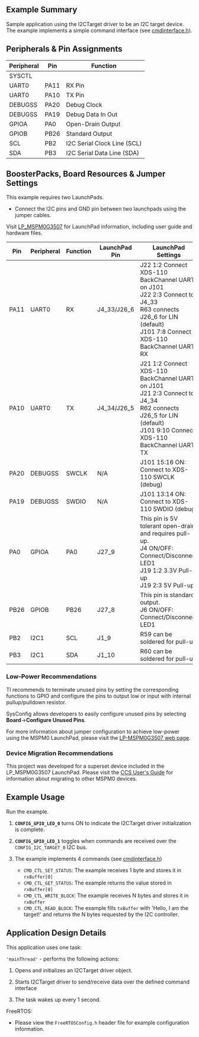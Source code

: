 ## Example Summary

Sample application using the I2CTarget driver to be an I2C target device.
The example implements a simple command interface (see [cmdinterface.h]).

## Peripherals & Pin Assignments

| Peripheral | Pin | Function |
| --- | --- | --- |
| SYSCTL |  |  |
| UART0 | PA11 | RX Pin |
| UART0 | PA10 | TX Pin |
| DEBUGSS | PA20 | Debug Clock |
| DEBUGSS | PA19 | Debug Data In Out |
| GPIOA | PA0 | Open-Drain Output |
| GPIOB | PB26 | Standard Output |
| SCL | PB2 | I2C Serial Clock Line (SCL) |
| SDA | PB3 | I2C Serial Data Line (SDA) |

## BoosterPacks, Board Resources & Jumper Settings

This example requires two LaunchPads.

* Connect the I2C pins and GND pin between two launchpads using the jumper cables.

Visit [LP_MSPM0G3507](https://www.ti.com/tool/LP-MSPM0G3507) for LaunchPad information, including user guide and hardware files.

| Pin | Peripheral | Function | LaunchPad Pin | LaunchPad Settings |
| --- | --- | --- | --- | --- |
| PA11 | UART0 | RX | J4_33/J26_6 | J22 1:2 Connect XDS-110 BackChannel UART on J101<br>J22 2:3 Connect to J4_33<br>R63 connects J26_6 for LIN (default)<br>J101 7:8 Connect XDS-110 BackChannel UART RX |
| PA10 | UART0 | TX | J4_34/J26_5 | J21 1:2 Connect XDS-110 BackChannel UART on J101<br>J21 2:3 Connect to J4_34<br>R62 connects J26_5 for LIN (default)<br>J101 9:10 Connect XDS-110 BackChannel UART TX |
| PA20 | DEBUGSS | SWCLK | N/A | J101 15:16 ON: Connect to XDS-110 SWCLK (debug) |
| PA19 | DEBUGSS | SWDIO | N/A | J101 13:14 ON: Connect to XDS-110 SWDIO (debug) |
| PA0 | GPIOA | PA0 | J27_9 | This pin is 5V tolerant open-drain and requires pull-up.<br>J4 ON/OFF: Connect/Disconnect LED1<br>J19 1:2 3.3V Pull-up<br>J19 2:3 5V Pull-up |
| PB26 | GPIOB | PB26 | J27_8 | This pin is standard output.<br>J6 ON/OFF: Connect/Disconnect LED1 |
| PB2 | I2C1 | SCL | J1_9 | R59 can be soldered for pull-up |
| PB3 | I2C1 | SDA | J1_10 | R60 can be soldered for pull-up |

### Low-Power Recommendations
TI recommends to terminate unused pins by setting the corresponding functions to
GPIO and configure the pins to output low or input with internal
pullup/pulldown resistor.

SysConfig allows developers to easily configure unused pins by selecting **Board**→**Configure Unused Pins**.

For more information about jumper configuration to achieve low-power using the
MSPM0 LaunchPad, please visit the [LP-MSPM0G3507 web page](https://www.ti.com/tool/LP-MSPM0G3507).


### Device Migration Recommendations
This project was developed for a superset device included in the LP_MSPM0G3507 LaunchPad. Please
visit the [CCS User's Guide](https://software-dl.ti.com/msp430/esd/MSPM0-SDK/latest/docs/english/tools/ccs_ide_guide/doc_guide/doc_guide-srcs/ccs_ide_guide.html#non-sysconfig-compatible-project-migration)
for information about migrating to other MSPM0 devices.

## Example Usage

Run the example.

1. __`CONFIG_GPIO_LED_0`__ turns ON to indicate the I2CTarget driver initialization is complete.

2. __`CONFIG_GPIO_LED_1`__ toggles when commands are received over the `CONFIG_I2C_TARGET_0` I2C bus.

3. The example implements 4 commands (see [cmdinterface.h])
    * `CMD_CTL_SET_STATUS`: The example receives 1 byte and stores it in `rxBuffer[0]`
    * `CMD_CTL_GET_STATUS`: The example returns the value stored in `rxBuffer[0]`
    * `CMD_CTL_WRITE_BLOCK`: The example receives N bytes and stores it in `rxBuffer`
    * `CMD_CTL_READ_BLOCK`: The example fills `txBuffer` with 'Hello, I am the target!' and returns the N bytes
      requested by the I2C controller.

## Application Design Details

This application uses one task:

`'mainThread'` - performs the following actions:

1. Opens and initializes an I2CTarget driver object.

2. Starts I2CTarget driver to send/receive data over the defined command interface

3. The task wakes up every 1 second.

FreeRTOS:

* Please view the `FreeRTOSConfig.h` header file for example configuration
information.

[cmdinterface.h]: ./cmdinterface.h
